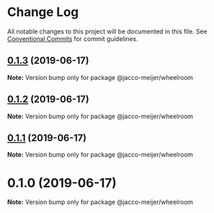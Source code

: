 # Change Log

All notable changes to this project will be documented in this file.
See [Conventional Commits](https://conventionalcommits.org) for commit guidelines.

## [0.1.3](https://github.com/jaccomeijer/wheelroom/compare/@jacco-meijer/wheelroom@0.1.2...@jacco-meijer/wheelroom@0.1.3) (2019-06-17)

**Note:** Version bump only for package @jacco-meijer/wheelroom





## [0.1.2](https://github.com/jaccomeijer/wheelroom/compare/@jacco-meijer/wheelroom@0.1.1...@jacco-meijer/wheelroom@0.1.2) (2019-06-17)

**Note:** Version bump only for package @jacco-meijer/wheelroom





## [0.1.1](https://github.com/jaccomeijer/wheelroom/compare/@jacco-meijer/wheelroom@0.1.0...@jacco-meijer/wheelroom@0.1.1) (2019-06-17)

**Note:** Version bump only for package @jacco-meijer/wheelroom





# 0.1.0 (2019-06-17)

**Note:** Version bump only for package @jacco-meijer/wheelroom
